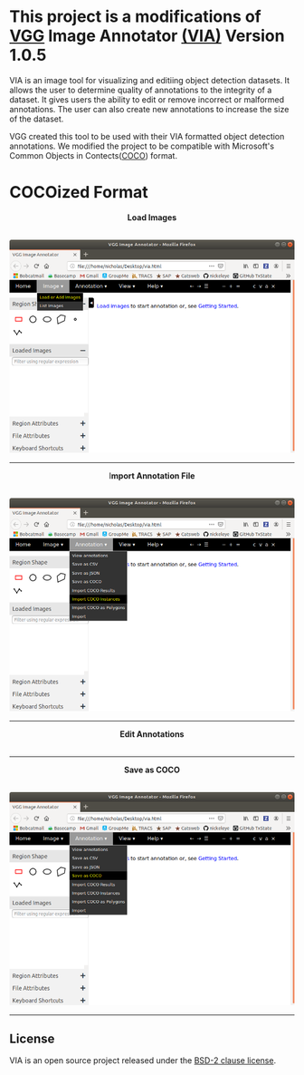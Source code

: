 
# This project is a modifications of [VGG](http://www.robots.ox.ac.uk/~vgg/) Image Annotator [(VIA)](http://www.robots.ox.ac.uk/~vgg/software/via/) Version 1.0.5

VIA is an image tool for visualizing and editiing object detection datasets. It allows the user to determine quality of annotations to the integrity of a dataset. It gives users the ability to edit or remove incorrect or malformed annotations. The user can also create new annotations to increase the size of the dataset.

VGG created this tool to be used with their VIA formatted object detection annotations. We modified the project to be compatible with Microsoft's Common Objects in Contects([COCO](http://cocodataset.org/#home)) format.


# COCOized Format
<p align="center">
  <b>Load Images</b>
  <br><br>
</p>

![load](images/load_img.png)
___

<p align="center">
  I<b>mport Annotation File</b> 
    <br><br>
</p>

![import](images/import_anno.png)
___

<p align="center">
  <b>Edit Annotations</b>
  <br><br>
</p>

___

<p align="center">
  <b>Save as COCO</b>
   <br><br>
</p>

![save](images/save_coco.png)
 ___


## License
VIA is an open source project released under the
[BSD-2 clause license](https://gitlab.com/vgg/via/blob/master/LICENSE).
